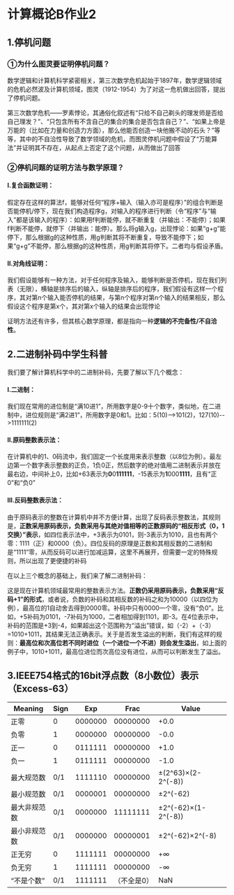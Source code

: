 # 计算概论B作业2
## 1.停机问题
### ①为什么图灵要证明停机问题？
数学逻辑和计算机科学紧密相关，第三次数学危机起始于1897年，数学逻辑领域的危机必然波及计算机领域，图灵（1912-1954）为了对这一危机做出回答，提出了停机问题。

第三次数学危机——罗素悖论，其通俗化叙述有“只给不自己剃头的理发师是否给自己理发？”、“只包含所有不含自己的集合的集合是否包含自己？”、“如果上帝是万能的（比如在力量和创造力方面），那么他能否创造一块他搬不动的石头？”等等，其中的不自洽性导致了数学领域的危机，而图灵停机问题中假设了“万能算法”并证明其不存在，从起点上否定了这个问题，从而做出了回答
### ②停机问题的证明方法与数学原理？
#### Ⅰ.复合函数证明：
假定存在这样的算法f，能够对任何“程序+输入（输入亦可是程序）”的组合判断是否能停机/停下，现在我们构造程序g，对输入的程序进行判断（令“程序”与“输入”都是该输入的程序）：如果用f判断能停，就不断重复（并输出：不能停）；如果f判断不能停，就停下（并输出：能停）。那么将g输入g，出现悖论：如果“g+g”能停下，那么根据g的这种性质，用g判断其将不断重复，导致不能停下；如果“g+g”不能停，那么根据g的这种性质，用g判断其将停下。二者均与假设矛盾。

#### Ⅱ.对角线证明：
我们假设能够有一种方法，对于任何程序及输入，能够判断是否停机，现在我们列表（无限），横轴是排序后的输入，纵轴是排序后的程序，我们假设有这样一个程序，其对第n个输入能否停机的结果，与第n个程序对第n个输入的结果相反，那么假设这个程序是第x个，其对第x个输入的结果会出现悖论

证明方法还有许多，但其核心数学原理，都是指向一种**逻辑的不完备性/不自洽性**。
## 2.二进制补码中学生科普
我们要了解计算机科学中的二进制补码，先要了解以下几个概念：

#### Ⅰ.二进制：
我们现在常用的进位制是“满10进1”，所用数字是0-9十个数字，类似地，在二进制中，进位规则是“满2进1”，所用数字是0和1。比如：5(10)-->101(2)，127(10)-->1111111(2)

#### Ⅱ.原码整数表示法：
在计算机中的1、0码流中，我们固定一个长度用来表示整数（以8位为例）。最左边第一个数字表示整数的正负，1负0正，然后数字的绝对值用二进制表示并放在最右边，中间补上0，比如+63表示为**0**0**111111**，-15表示为**1**000**1111**，且有“正0”和“负0”

#### Ⅲ.反码整数表示法：
由于原码表示的整数在计算机中并不方便计算，出现了反码表示整数法，其规则是，**正数采用原码表示，负数采用与其绝对值相等的正数原码的“相反形式（0，1交换）”表示**，如四位表示法中，+3表示为0101，则-3表示为1010，且也有两个零：1111（正）和0000（负）。四位反码的原理是正数和其相反数的二进制和是“1111”零，从而反码可以进行加减运算，这里不再展开，但需要一定的特殊规则，所以出现了更便捷的补码

在以上三个概念的基础上，我们来了解二进制补码：

这是现在计算机领域最常用的整数表示方法。**正数仍采用原码表示，负数采用“反码+1”的形式**，或者说，负数的补码和其相反数的补码之和为10000（以四位为例），最高位的1自动舍去得到0000零。补码中只有0000一个零，没有“负0”。比如，+5补码为0101，-7补码为1000，二者相加得到1101，即-3。在4位表示中，补码的范围是+3到-4，如果超出这个范围称为“溢出”错误，如（-2）+（-3）=1010+1011，其结果无法正确表示。关于是否发生溢出的判断，我们有这样的规则：**最高位和次高位若不同时进位（一个进位一个不进）则会发生溢出**，如上面的例子中，1010+1011，最高位进位而次高位没有进位，从而可以判断发生了溢出。
## 3.IEEE754格式的16bit浮点数（8小数位）表示（Excess-63）
Meaning | Sign | Exp | Frac | Value
------------ | ------------- | ------------- | ------------- | -------------
正零 | 0 | 0000000 | 00000000 | +0.0
负零 | 1 | 0000000 | 00000000 | -0.0
正一 | 0 | 0111111 | 00000000 | +1.0
负一 | 1 | 0111111 | 00000000 | -1.0
最大规范数 | 0/1 | 1111110 | 00000000 | ±(2^63)×(2-2^(-8))
最小规范数 | 0/1 | 0000001 | 00000000 | ±2^(-62)
最大非规范数 | 0/1 | 0000000 | 11111111 | ±2^(-62)×(1-2^(-8))
最小非规范数 | 0/1 | 0000000 | 00000001 | ±2^(-62)×2^(-8)
正无穷 | 0 | 1111111 | 00000000 | +∞
负无穷 | 1 | 1111111 | 00000000 | -∞
“不是个数” | 0/1 | 1111111 | （不全是0） | NaN

